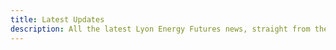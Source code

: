 ```yaml
---
title: Latest Updates
description: All the latest Lyon Energy Futures news, straight from the team.
---
```


